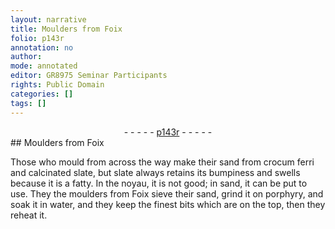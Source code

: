 ```yaml
---
layout: narrative
title: Moulders from Foix
folio: p143r
annotation: no
author:
mode: annotated
editor: GR8975 Seminar Participants
rights: Public Domain
categories: []
tags: []
---
```


 <div class="folio" align="center">- - - - - <a href="http://gallica.bnf.fr/ark:/12148/btv1b10500001g/f291.image" target="_blank">p143r</a> - - - - - </div> 
##  Moulders from Foix

 
 Those who mould from across the way make their sand from crocum ferri and calcinated slate, but slate always retains its bumpiness and swells because it is a fatty. In the noyau, it is not good; in sand, it can be put to use. They the moulders from Foix sieve their sand, grind it on porphyry, and soak it in water, and they keep the finest bits which are on the top, then they reheat it. 
 